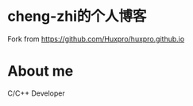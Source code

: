 # cheng-zhi的个人博客

Fork from https://github.com/Huxpro/huxpro.github.io

# About me 

C/C++ Developer
